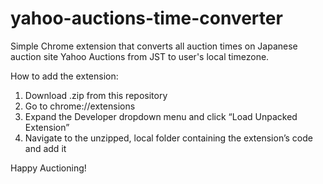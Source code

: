 # yahoo-auctions-time-converter
Simple Chrome extension that converts all auction times on Japanese auction site Yahoo Auctions from JST to user's local timezone.


How to add the extension:

1. Download .zip from this repository
2. Go to chrome://extensions
3. Expand the Developer dropdown menu and click “Load Unpacked Extension”
4. Navigate to the unzipped, local folder containing the extension’s code and add it

Happy Auctioning!
